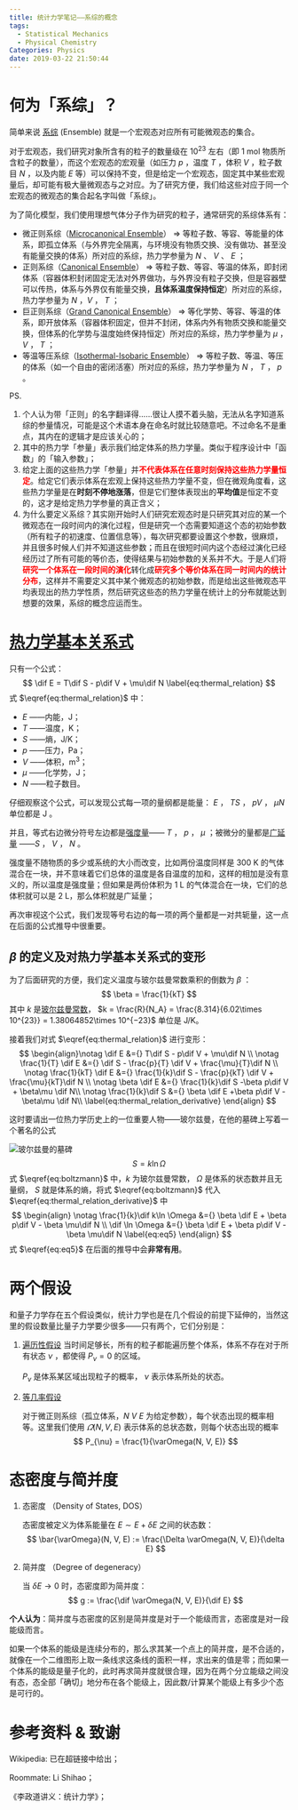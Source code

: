 ```yaml
---
title: 统计力学笔记——系综的概念
tags:
  - Statistical Mechanics
  - Physical Chemistry
Categories: Physics
date: 2019-03-22 21:50:44
---
```



# 何为「系综」？

简单来说 [系综](https://en.wikipedia.org/wiki/Statistical_ensemble_(mathematical_physics) ) (Ensemble) 就是一个宏观态对应所有可能微观态的集合。 $\newcommand{\dif}{\mathop{}\mathrm{d}}$ 

对于宏观态，我们研究对象所含有的粒子的数量级在 10<sup>23</sup> 左右（即 1 mol 物质所含粒子的数量），而这个宏观态的宏观量（如压力 $p$ ，温度 $T$ ，体积 $V$ ，粒子数目 $N$ ，以及内能 $E$ 等）可以保持不变，但是给定一个宏观态，固定其中某些宏观量后，却可能有极大量微观态与之对应。为了研究方便，我们给这些对应于同一个宏观态的微观态的集合起名字叫做「系综」。

为了简化模型，我们使用理想气体分子作为研究的粒子，通常研究的系综体系有：

- 微正则系综（[Microcanonical Ensemble](https://en.wikipedia.org/wiki/Microcanonical_ensemble)） $\Longrightarrow$ 等粒子数、等容、等能量的体系，即孤立体系（与外界完全隔离，与环境没有物质交换、没有做功、甚至没有能量交换的体系）所对应的系综，热力学参量为 $N$ 、 $V$ 、 $E$ ；
- 正则系综（[Canonical Ensemble](https://en.wikipedia.org/wiki/Canonical_ensemble)） $\Longrightarrow$  等粒子数、等容、等温的体系，即封闭体系（容器体积封闭固定无法对外界做功，与外界没有粒子交换，但是容器壁可以传热，体系与外界仅有能量交换，**且体系温度保持恒定**）所对应的系综，热力学参量为 $N$ ，$V$ ， $T$ ；
- 巨正则系综（[Grand Canonical Ensemble](https://en.wikipedia.org/wiki/Grand_canonical_ensemble)） $\Longrightarrow$ 等化学势、等容、等温的体系，即开放体系（容器体积固定，但并不封闭，体系内外有物质交换和能量交换，但体系的化学势与温度始终保持恒定）所对应的系综，热力学参量为 $\mu$ ， $V$ ， $T$ ；
- 等温等压系综（[Isothermal-Isobaric Ensemble](https://en.wikipedia.org/wiki/Isothermal–isobaric_ensemble)） $\Longrightarrow$ 等粒子数、等温、等压的体系（如一个自由的密闭活塞）所对应的系综，热力学参量为 $N$ ， $T$ ， $p$ 。

PS. 

1. 个人认为带「正则」的名字翻译得……很让人摸不着头脑，无法从名字知道系综的参量情况，可能是这个术语本身在命名时就比较随意吧。不过命名不是重点，其内在的逻辑才是应该关心的；
2. 其中的热力学「参量」表示我们给定体系的热力学量。类似于程序设计中「函数」的「输入参数」；
3. 给定上面的这些热力学「参量」并<span style="color:red">**不代表体系在任意时刻保持这些热力学量恒定**</span>。给定它们表示体系在宏观上保持这些热力学量不变，但在微观角度看，这些热力学量是在**时刻不停地涨落**，但是它们整体表现出的**平均值**是恒定不变的，这才是给定热力学参量的真正含义；
4. 为什么要定义系综？其实刚开始时人们研究宏观态时是只研究其对应的某一个微观态在一段时间内的演化过程，但是研究一个态需要知道这个态的初始参数（所有粒子的初速度、位置信息等），每次研究都要设置这个参数，很麻烦，并且很多时候人们并不知道这些参数；而且在很短时间内这个态经过演化已经经历过了所有可能的等价态，使得结果与初始参数的关系并不大。于是人们将<span style="color:red">**研究一个体系在一段时间的演化**</span>转化成<span style="color:red">**研究多个等价体系在同一时间内的统计分布**</span>，这样并不需要定义其中某个微观态的初始参数，而是给出这些微观态平均表现出的热力学性质，然后研究这些态的热力学量在统计上的分布就能达到想要的效果，系综的概念应运而生。

# [热力学基本关系式](https://en.wikipedia.org/wiki/Fundamental_thermodynamic_relation)

只有一个公式：
$$
\dif E = T\dif S - p\dif V + \mu\dif N
\label{eq:thermal_relation}
$$
式 $\eqref{eq:thermal_relation}$ 中：

- $E$ ——内能，J；
- $T​$ ——温度，K；
- $S$ ——熵，J/K；
- $p$ ——压力，Pa；
- $V$ ——体积，m<sup>3</sup>；
- $\mu$ ——化学势，J；
- $N$ ——粒子数目。

仔细观察这个公式，可以发现公式每一项的量纲都是能量： $E$ ， $TS$ ， $pV$ ， $\mu N$ 单位都是 J 。

并且，等式右边微分符号左边都是[强度量](https://en.wikipedia.org/wiki/Intensive_and_extensive_properties#Intensive_properties)—— $T$ ， $p$ ， $\mu$ ；被微分的量都是[广延量](https://en.wikipedia.org/wiki/Intensive_and_extensive_properties#Extensive_properties) ——$S$ ， $V$ ， $N$ 。

强度量不随物质的多少或系统的大小而改变，比如两份温度同样是 300 K 的气体混合在一块，并不意味着它们总体的温度是各自温度的加和，这样的相加是没有意义的，所以温度是强度量；但如果是两份体积为 1 L 的气体混合在一块，它们的总体积就可以是 2 L，那么体积就是广延量；

再次审视这个公式，我们发现等号右边的每一项的两个量都是一对共轭量，这一点在后面的公式推导中很重要。

## $\beta$ 的定义及对热力学基本关系式的变形

为了后面研究的方便，我们定义温度与玻尔兹曼常数乘积的倒数为 $\beta$ ：
$$
\beta = \frac{1}{kT}
$$
其中 $k$ 是[玻尔兹曼常数](https://en.wikipedia.org/wiki/Boltzmann_constant)， $k = \frac{R}{N_A} = \frac{8.314}{6.02\times 10^{23}} = 1.38064852\times 10^{−23}$ 单位是 J/K。

接着我们对式 $\eqref{eq:thermal_relation}$ 进行变形：
$$
\begin{align}\notag
	\dif E &={} T\dif S - p\dif V + \mu\dif N \\ \notag
    \frac{1}{T} \dif E &={} \dif S - \frac{p}{T} \dif V + \frac{\mu}{T}\dif N \\ \notag
    \frac{1}{kT} \dif E &={} \frac{1}{k}\dif S - \frac{p}{kT} \dif V + \frac{\mu}{kT}\dif N \\ \notag
    \beta \dif E &={} \frac{1}{k}\dif S -\beta p\dif V + \beta\mu \dif N\\ \notag
    \frac{1}{k}\dif S &={} \beta \dif E +\beta p\dif V - \beta\mu \dif N\\
   	\label{eq:thermal_relation_derivative}
\end{align}
$$

这时要请出一位热力学历史上的一位重要人物——玻尔兹曼，在他的墓碑上写着一个著名的公式

![玻尔兹曼的墓碑](boltzmann_tombstone.jpg)
$$
S = k\ln \Omega \label{eq:boltzmann}
$$
式 $\eqref{eq:boltzmann}$ 中，$k$ 为玻尔兹曼常数， $\Omega$ 是体系的状态数并且无量纲， $S$ 就是体系的熵，将式 $\eqref{eq:boltzmann}$ 代入 $\eqref{eq:thermal_relation_derivative}$ 中
$$
\begin{align} \notag
\frac{1}{k}\dif k\ln \Omega &={} \beta \dif E + \beta p\dif V - \beta \mu\dif N \\
\dif \ln \Omega &={} \beta \dif E + \beta p\dif V - \beta \mu\dif N \label{eq:eq5}
\end{align}
$$
式  $\eqref{eq:eq5}$ 在后面的推导中会**非常有用**。

# 两个假设

和量子力学存在五个假设类似，统计力学也是在几个假设的前提下延伸的，当然这里的假设数量比量子力学要少很多——只有两个，它们分别是：

1. [遍历性假设](https://en.wikipedia.org/wiki/Ergodic_hypothesis)
  当时间足够长，所有的粒子都能遍历整个体系，体系不存在对于所有状态 $\nu$ ，都使得 $P_{\nu} = 0$ 的区域。 

   $P_{\nu}$ 是体系某区域出现粒子的概率， $\nu$ 表示体系所处的状态。

2. [等几率假设](https://en.wikipedia.org/wiki/A_priori_probability)

   对于微正则系综（孤立体系，$N$ $V$ $E$ 为给定参数），每个状态出现的概率相等。这里我们使用 $\varOmega(N, V, E)$ 表示体系的总状态数，则每个状态出现的概率
   $$
   P_{\nu} = \frac{1}{\varOmega(N, V, E)}
   $$

# 态密度与简并度

1. 态密度 （Density of States, DOS）

   态密度被定义为体系能量在 $E \sim E + \delta E$ 之间的状态数：
   $$
   \bar{\varOmega}(N, V, E) := \frac{\Delta \varOmega(N, V, E)}{\delta E}
   $$

2. 简并度 （Degree of degeneracy）

   当 $\delta E \to 0$ 时，态密度即为简并度：
   $$
   g := \frac{\dif \varOmega(N, V, E)}{\dif E}
   $$

**个人认为**：简并度与态密度的区别是简并度是对于一个能级而言，态密度是对一段能级而言。

​	如果一个体系的能级是连续分布的，那么求其某一个点上的简并度，是不合适的，就像在一个二维图形上取一条线求这条线的面积一样，求出来的值是零；而如果一个体系的能级是量子化的，此时再求简并度就很合理，因为在两个分立能级之间没有态，态全部「确切」地分布在各个能级上，因此数/计算某个能级上有多少个态是可行的。

# 参考资料 & 致谢

Wikipedia: 已在超链接中给出；

Roommate: Li Shihao；

《李政道讲义：统计力学》；

